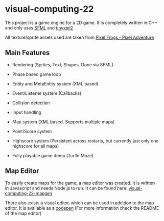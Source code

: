 # visual-computing-22

This project is a game engine for a 2D game. It is completely written in C++ and only uses [SFML](https://github.com/SFML/SFML) and [tinyxml2](https://github.com/leethomason/tinyxml2)

All texture/sprite assets used are taken from [Pixel Frogs - Pixel Adventure](https://pixelfrog-assets.itch.io/pixel-adventure-1)

## Main Features

-   Rendering (Sprites, Text, Shapes. Done via SFML)
-   Phase based game loop
-   Entity and MetaEntity system (XML based)
-   Event/Listener system (Callbacks)
-   Collision detection
-   Input handling
-   Map system (XML based. Supports multiple maps)
-   Point/Score system
-   Highscore system (Persistent across restarts, but currently just only one highscore for all maps)

-   Fully playable game demo (Turtle Maze)

## Map Editor

To easily create maps for the game, a map editor was created. It is written in Javascript and needs Node.js to run. It can be found here: [visual-computing-22-mapgen](https://github.com/TKSpectro/visual-computing-22-mapgen)

There also exists a visual editor, which can be used in addition to the map editor. It is available as a [codepen](https://codepen.io/tkspectro/full/YzJxNvY)
(For more information check the README of the map editor)
